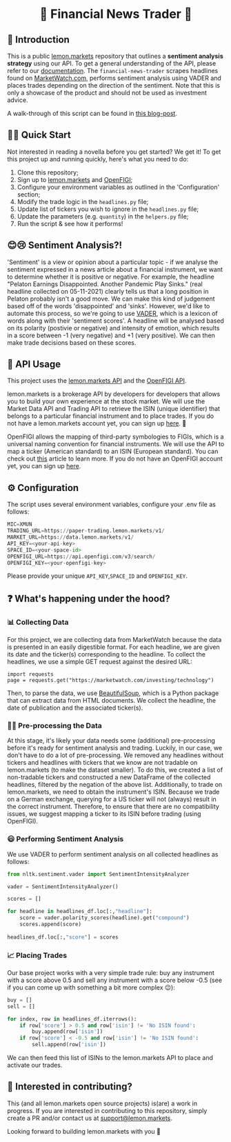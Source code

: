 <h1 align='center'>
  🍋 Financial News Trader 🍋 
</h1>

## 👋 Introduction 

This is a public [lemon.markets](https://lemon.markets) repository that outlines a **sentiment analysis strategy** using our API. To get a general understanding of the API, please refer to our [documentation](https://docs.lemon.markets). The `financial-news-trader` scrapes headlines found on [MarketWatch.com](https://www.marketwatch.com/), performs sentiment analysis using VADER and places trades depending on the direction of the sentiment. Note that this is only a showcase of the product and should not be used as investment advice. 

A walk-through of this script can be found in [this blog-post]().

## 🏃‍♂️ Quick Start
Not interested in reading a novella before you get started? We get it! To get this project up and running quickly, here's what you need to do:
1. Clone this repository;
2. Sign up to [lemon.markets](https://www.lemon.markets/) and [OpenFIGI](https://www.openfigi.com/user/signup);
3. Configure your environment variables as outlined in the 'Configuration' section;
4. Modify the trade logic in the `headlines.py` file;
5. Update list of tickers you wish to ignore in the `headlines.py` file;
6. Update the parameters (e.g. `quantity`) in the `helpers.py` file;
7. Run the script & see how it performs! 

## 😊😢 Sentiment Analysis?!
'Sentiment' is a view or opinion about a particular topic - if we analyse the sentiment expressed in a news article about a financial instrument, we want to determine whether it is positive or negative. For example, the headline "Pelaton Earnings Disappointed. Another Pandemic Play Sinks." (real headline collected on 05-11-2021) clearly tells us that a long position in Pelaton probably isn't a good move. We can make this kind of judgement based off of the words 'disappointed' and 'sinks'. However, we'd like to automate this process, so we're going to use [VADER](https://medium.com/analytics-vidhya/simplifying-social-media-sentiment-analysis-using-vader-in-python-f9e6ec6fc52f), which is a lexicon of words along with their 'sentiment scores'. A headline will be analysed based on its polarity (postivie or negative) and intensity of emotion, which results in a score between -1 (very negative) and +1 (very positive). We can then make trade decisions based on these scores.

## 🔌 API Usage

This project uses the [lemon.markets API](https://www.lemon.markets/en-de/for-developers) and the [OpenFIGI API](https://www.openfigi.com/api).

lemon.markets is a brokerage API by developers for developers that allows you to build your own experience at the stock market. We will use the Market Data API and Trading API to retrieve the ISIN (unique identifier) that belongs to a particular financial instrument and to place trades. If you do not have a lemon.markets account yet, you can sign up [here](https://www.lemon.markets/waitlist). 🚀

OpenFIGI allows the mapping of third-party symbologies to FIGIs, which is a universal naming convention for financial instruments. We will use the API to map a ticker (American standard) to an ISIN (European standard). You can check out [this](https://medium.com/lemon-markets/mapping-a-ticker-symbol-to-isin-using-openfigi-lemon-markets-9c60a8892ee5) article to learn more. If you do not have an OpenFIGI account yet, you can sign up [here](https://www.openfigi.com/user/signup). 

## ⚙️ Configuration

The script uses several environment variables, configure your .env file as follows:

```python
MIC=XMUN
TRADING_URL=https://paper-trading.lemon.markets/v1/
MARKET_URL=https://data.lemon.markets/v1/
API_KEY=<your-api-key>
SPACE_ID=<your-space-id>
OPENFIGI_URL=https://api.openfigi.com/v3/search/
OPENFIGI_KEY=<your-openfigi-key>
```
Please provide your unique `API_KEY`,`SPACE_ID` and `OPENFIGI_KEY`.

## ❓ What's happening under the hood?
### 📊 Collecting Data
For this project, we are collecting data from MarketWatch because the data is presented in an easily digestible format. For each headline, we are given its date and the ticker(s) corresponding to the headline. To collect the headlines, we use a simple GET request against the desired URL:
```
import requests
page = requests.get("https://marketwatch.com/investing/technology")
```
Then, to parse the data, we use [BeautifulSoup](https://medium.com/r?url=https%3A%2F%2Fwww.crummy.com%2Fsoftware%2FBeautifulSoup%2Fbs4%2Fdoc%2F), which is a Python package that can extract data from HTML documents. We collect the headline, the date of publication and the associated ticker(s). 

### 👩‍🏭 Pre-processing the Data
At this stage, it's likely your data needs some (additional) pre-processing before it's ready for sentiment analysis and trading. Luckily, in our case, we don't have to do a lot of pre-processing. We removed any headlines without tickers and headlines with tickers that we know are not tradable on lemon.markets (to make the dataset smaller). To do this, we created a list of non-tradable tickers and constructed a new DataFrame of the collected headlines, filtered by the negation of the above list. Additionally, to trade on lemon.markets, we need to obtain the instrument's ISIN. Because we trade on a German exchange, querying for a US ticker will not (always) result in the correct instrument. Therefore, to ensure that there are no compatibility issues, we suggest mapping a ticker to its ISIN before trading (using OpenFIGI).

### 😃 Performing Sentiment Analysis 
We use VADER to perform sentiment analysis on all collected headlines as follows:
``` python
from nltk.sentiment.vader import SentimentIntensityAnalyzer

vader = SentimentIntensityAnalyzer()

scores = []

for headline in headlines_df.loc[:,"headline"]:
    score = vader.polarity_scores(headline).get("compound")
    scores.append(score)
    
headlines_df.loc[:,"score"] = scores
```
### 📈 Placing Trades 
Our base project works with a very simple trade rule: buy any instrument with a score above 0.5 and sell any instrument with a score below -0.5 (see if you can come up with something a bit more complex 😉):
``` python
buy = []
sell = []

for index, row in headlines_df.iterrows():
    if row['score'] > 0.5 and row['isin'] != 'No ISIN found':
        buy.append(row['isin'])
    if row['score'] < -0.5 and row['isin'] != 'No ISIN found':
        sell.append(row['isin'])
```
We can then feed this list of ISINs to the lemon.markets API to place and activate our trades. 

## 🤝 Interested in contributing?

This (and all lemon.markets open source projects) is(are) a work in progress. If you are interested in contributing to this repository, simply create a PR and/or contact us at [support@lemon.markets](mailto:support@lemon.markets).

Looking forward to building lemon.markets with you 🍋

